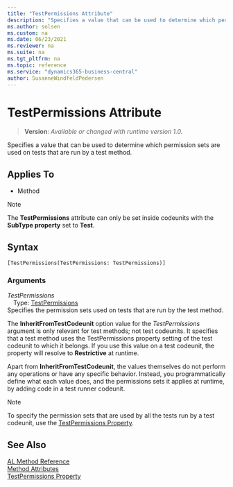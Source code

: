 ```yaml
---
title: "TestPermissions Attribute"
description: "Specifies a value that can be used to determine which permission sets are used on tests that are run by a test method."
ms.author: solsen
ms.custom: na
ms.date: 06/23/2021
ms.reviewer: na
ms.suite: na
ms.tgt_pltfrm: na
ms.topic: reference
ms.service: "dynamics365-business-central"
author: SusanneWindfeldPedersen
---
```

[//]: # (START>DO_NOT_EDIT)
[//]: # (IMPORTANT:Do not edit any of the content between here and the END>DO_NOT_EDIT.)
[//]: # (Any modifications should be made in the .xml files in the ModernDev repo.)

# TestPermissions Attribute
> **Version**: _Available or changed with runtime version 1.0._

Specifies a value that can be used to determine which permission sets are used on tests that are run by a test method.


## Applies To

- Method

> [!NOTE]
> The **TestPermissions** attribute can only be set inside codeunits with the **SubType property** set to **Test**.

## Syntax

```AL
[TestPermissions(TestPermissions: TestPermissions)]
```

### Arguments
*TestPermissions*  
&emsp;Type: [TestPermissions](../methods-auto/testpermissions/testpermissions-option.md)  
Specifies the permission sets used on tests that are run by the test method.  

[//]: # (IMPORTANT: END>DO_NOT_EDIT)

The **InheritFromTestCodeunit** option value for the *TestPermissions* argument is only relevant for test methods; not test codeunits. It specifies that a test method uses the TestPermissions property setting of the test codeunit to which it belongs. If you use this value on a test codeunit, the property will resolve to **Restrictive** at runtime.

Apart from **InheritFromTestCodeunit**, the values themselves do not perform any operations or have any specific behavior. Instead, you programmatically define what each value does, and the permissions sets it applies at runtime, by adding code in a test runner codeunit.

> [!NOTE]  
> To specify the permission sets that are used by all the tests run by a test codeunit, use the [TestPermissions Property](../properties/devenv-testpermissions-property.md).

## See Also  
[AL Method Reference](../methods-auto/library.md)  
[Method Attributes](devenv-method-attributes.md)   
[TestPermissions Property](../properties/devenv-testpermissions-property.md)